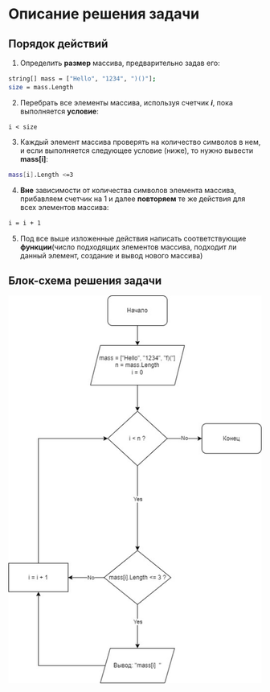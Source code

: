# Описание решения задачи
## Порядок действий
1. Определить __размер__ массива, предварительно задав его:
```sh
string[] mass = ["Hello", "1234", ")()"];
size = mass.Length
```
2. Перебрать все элементы массива, используя счетчик __*i*__, пока выполняется **условие**: 
```
i < size
```
3. Каждый элемент массива проверять на количество символов в нем, и если выполняется следующее условие (ниже), то нужно вывести **mass[i]**:
```sh
mass[i].Length <=3
```
4. **Вне** зависимости от количества символов элемента массива, прибавляем счетчик на 1 и далее **повторяем** те же действия для всех элементов массива:
```sh
i = i + 1
```
5. Под все выше изложенные действия написать соответствующие **функции**(число подходящих элементов массива, подходит ли данный элемент, создание и вывод нового массива)
## Блок-схема решения задачи
![Блок-схема](Блок-схема.jpg "Блок-схема")